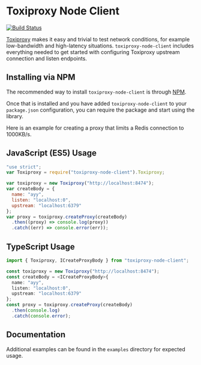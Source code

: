 Toxiproxy Node Client
=====================

[![Build Status](https://travis-ci.org/ihsw/toxiproxy-node-client.svg?branch=master)](https://travis-ci.org/ihsw/toxiproxy-node-client)

[Toxiproxy](https://github.com/shopify/toxiproxy) makes it easy and trivial to test network conditions, for example low-bandwidth and high-latency situations. `toxiproxy-node-client` includes everything needed to get started with configuring Toxiproxy upstream connection and listen endpoints.

Installing via NPM
------------------

The recommended way to install `toxiproxy-node-client` is through [NPM](https://www.npmjs.com/).

Once that is installed and you have added `toxiproxy-node-client` to your `package.json` configuration, you can require the package and start using the library.

Here is an example for creating a proxy that limits a Redis connection to 1000KB/s.

JavaScript (ES5) Usage
---------
```js
"use strict";
var Toxiproxy = require("toxiproxy-node-client").Toxiproxy;

var toxiproxy = new Toxiproxy("http://localhost:8474");
var createBody = {
  name: "ayy",
  listen: "localhost:0",
  upstream: "localhost:6379"
};
var proxy = toxiproxy.createProxy(createBody)
  .then((proxy) => console.log(proxy))
  .catch((err) => console.error(err));
```

TypeScript Usage
----------------
```typescript
import { Toxiproxy, ICreateProxyBody } from "toxiproxy-node-client";

const toxiproxy = new Toxiproxy("http://localhost:8474");
const createBody = <ICreateProxyBody>{
  name: "ayy",
  listen: "localhost:0",
  upstream: "localhost:6379"
};
const proxy = toxiproxy.createProxy(createBody)
  .then(console.log)
  .catch(console.error);
```

Documentation
-------------

Additional examples can be found in the `examples` directory for expected usage.